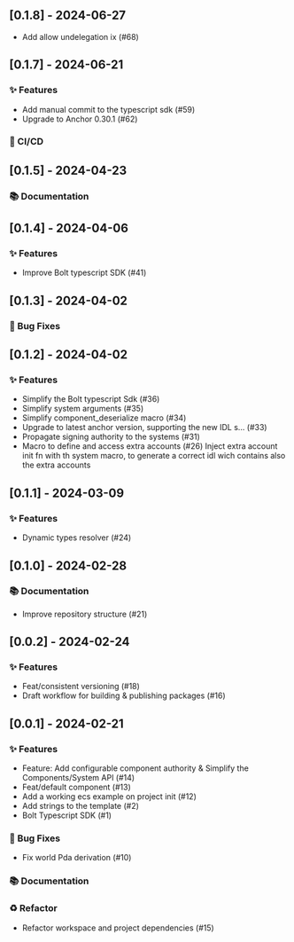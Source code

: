 
## [0.1.8] - 2024-06-27
 - Add allow undelegation ix (#68)

## [0.1.7] - 2024-06-21

### ✨️ Features
 - Add manual commit to the typescript sdk (#59)
 - Upgrade to Anchor 0.30.1 (#62)

### 👷 CI/CD

## [0.1.5] - 2024-04-23

### 📚 Documentation

## [0.1.4] - 2024-04-06

### ✨️ Features
 - Improve Bolt typescript SDK (#41)

## [0.1.3] - 2024-04-02


### 🐛 Bug Fixes
## [0.1.2] - 2024-04-02

### ✨️ Features
 - Simplify the Bolt typescript Sdk (#36)
 - Simplify system arguments (#35)
 - Simplify component_deserialize macro (#34)
 - Upgrade to latest anchor version, supporting the new IDL s… (#33)
 - Propagate signing authority to the systems (#31)
 - Macro to define and access extra accounts  (#26)
Inject extra account init fn with th system macro, to generate a correct idl wich contains also the extra accounts

## [0.1.1] - 2024-03-09

### ✨️ Features
 - Dynamic types resolver (#24)

## [0.1.0] - 2024-02-28

### 📚 Documentation
 - Improve repository structure (#21)

## [0.0.2] - 2024-02-24

### ✨️ Features
 - Feat/consistent versioning (#18)
 - Draft workflow for building & publishing packages (#16)

## [0.0.1] - 2024-02-21

### ✨️ Features
 - Feature: Add configurable component authority & Simplify the Components/System API (#14)
 - Feat/default component (#13)
 - Add a working ecs example on project init (#12)
 - Add strings to the template (#2)
 - Bolt Typescript SDK (#1)


### 🐛 Bug Fixes
 - Fix world Pda derivation (#10)

### 📚 Documentation

### ♻️ Refactor
 - Refactor workspace and project dependencies (#15)
